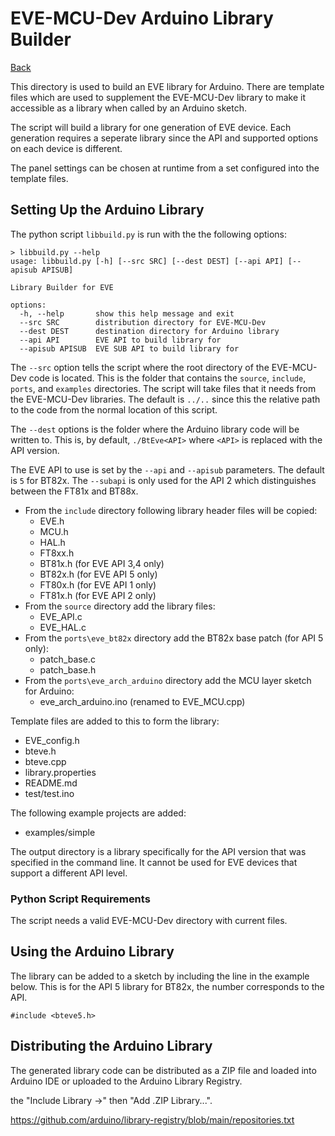 # EVE-MCU-Dev Arduino Library Builder

[Back](../README.md)

This directory is used to build an EVE library for Arduino. There are template files which are used to supplement the EVE-MCU-Dev library to make it accessible as a library when called by an Arduino sketch.

The script will build a library for one generation of EVE device. Each generation requires a seperate library since the API and supported options on each device is different. 

The panel settings can be chosen at runtime from a set configured into the template files.

## Setting Up the Arduino Library

The python script `libbuild.py` is run with the the following options:

```
> libbuild.py --help
usage: libbuild.py [-h] [--src SRC] [--dest DEST] [--api API] [--apisub APISUB]

Library Builder for EVE

options:
  -h, --help       show this help message and exit
  --src SRC        distribution directory for EVE-MCU-Dev
  --dest DEST      destination directory for Arduino library
  --api API        EVE API to build library for
  --apisub APISUB  EVE SUB API to build library for
```
The `--src` option tells the script where the root directory of the EVE-MCU-Dev code is located. This is the folder that contains the `source`, `include`, `ports`, and `examples` directories. The script will take files that it needs from the EVE-MCU-Dev libraries. The default is `../..` since this the relative path to the code from the normal location of this script.

The `--dest` options is the folder where the Arduino library code will be written to. This is, by default, `./BtEve<API>` where `<API>` is replaced with the API version.

The EVE API to use is set by the `--api` and `--apisub` parameters. The default is `5` for BT82x. The `--subapi` is only used for the API 2 which distinguishes between the FT81x and BT88x.

- From the `include` directory following library header files will be copied:
  - EVE.h
  - MCU.h
  - HAL.h
  - FT8xx.h
  - BT81x.h  (for EVE API 3,4 only)
  - BT82x.h  (for EVE API 5 only)
  - FT80x.h  (for EVE API 1 only)
  - FT81x.h  (for EVE API 2 only)
- From the `source` directory add the library files:
  - EVE_API.c
  - EVE_HAL.c
- From the `ports\eve_bt82x` directory add the BT82x base patch (for API 5 only):
  - patch_base.c
  - patch_base.h
- From the `ports\eve_arch_arduino` directory add the MCU layer sketch for Arduino:
  - eve_arch_arduino.ino (renamed to EVE_MCU.cpp)

Template files are added to this to form the library:
- EVE_config.h
- bteve.h
- bteve.cpp
- library.properties
- README.md
- test/test.ino

The following example projects are added:
- examples/simple

The output directory is a library specifically for the API version that was specified in the command line. It cannot be used for EVE devices that support a different API level.

### Python Script Requirements

The script needs a valid EVE-MCU-Dev directory with current files.

## Using the Arduino Library

The library can be added to a sketch by including the line in the example below. This is for the API 5 library for BT82x, the number corresponds to the API.
```
#include <bteve5.h>
```

## Distributing the Arduino Library

The generated library code can be distributed as a ZIP file and loaded into Arduino IDE or uploaded to the Arduino Library Registry.

the "Include Library ->" then "Add .ZIP Library...".

https://github.com/arduino/library-registry/blob/main/repositories.txt
